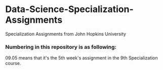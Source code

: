 # Data-Science-Specialization-Assignments
Specialization Assignments from John Hopkins University
### Numbering in this repository is as following:
09.05 means that it's the 5th week's assignment in the 9th Specialization course.
